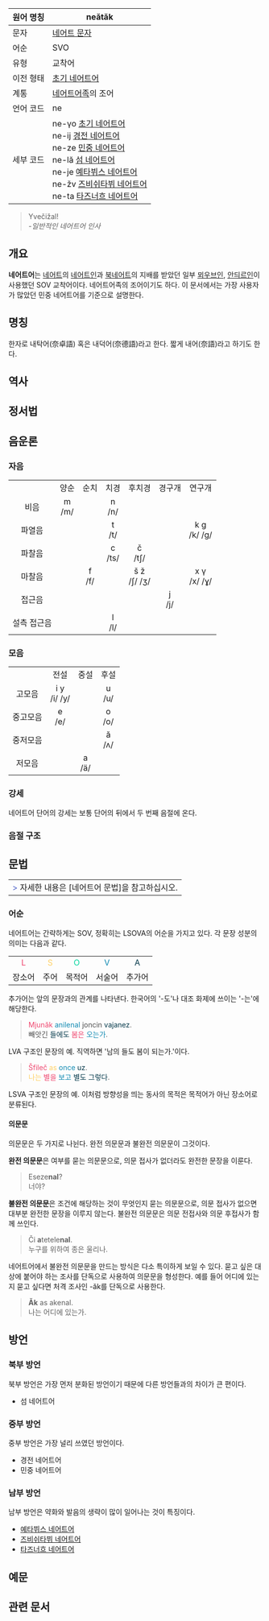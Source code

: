 | 원어 명칭 | neătăk |
| --- | --- |
| 문자 | [네어트 문자](네어트%20문자) |
| 어순 | SVO |
| 유형 | 교착어 |
| 이전 형태 | [초기 네어트어](초기%20네어트어) |
| 계통 | [네어트어족](네어트어족)의 조어 |
| 언어 코드 | ne |
| 세부 코드 | ne-γo [초기 네어트어](초기%20네어트어) <br> ne-ij [경전 네어트어](경전%20네어트어) <br> ne-ze [민중 네어트어](민중%20네어트어) <br> ne-lă [섬 네어트어](섬%20네어트어) <br> ne-je [예타뷔스 네어트어](예타뷔스%20네어트어) <br> ne-žv [즈비쉬타뷔 네어트어](즈비쉬타뷔%20네어트어) <br> ne-ta [타즈너흐 네어트어](타즈너흐%20네어트어) |

> Yvečižal!  
*-일반적인 네어트어 인사*

## 개요
**네어트어**는 [네어트](네어트)의 [네어트인](네어트인)과 [북네어트](북네어트)의 지배를 받았던 일부 [뫼우브인](뫼우브인), [안듸르인](안듸르인)이 사용했던 SOV 교착어이다. 네어트어족의 조어이기도 하다. 이 문서에서는 가장 사용자가 많았던 민중 네어트어를 기준으로 설명한다.
## 명칭
한자로 내탁어(奈卓語) 혹은 내덕어(奈德語)라고 한다. 짧게 내어(奈語)라고 하기도 한다.
## 역사
## 정서법
## 음운론
### 자음
<div class="scrollable">
<table style="text-align:center;">
<tr>
<td></td><td>양순</td><td>순치</td><td>치경</td><td>후치경</td><td>경구개</td><td>연구개</td>
</tr>
<tr>
<td>비음</td><td>m<br>/m/</td><td></td><td>n<br>/n/</td><td></td><td></td><td></td>
</tr>
<tr>
<td>파열음</td><td></td><td></td><td>t<br>/t/</td><td></td><td></td><td>k g<br>/k/ /g/</td>
</tr>
<tr>
<td>파찰음</td><td></td><td></td><td>c<br>/ts/</td><td>č<br>/tʃ/</td><td></td><td></td>
</tr>
<tr>
<td>마찰음</td><td></td><td>f<br>/f/</td><td></td><td>š ž<br>/ʃ/ /ʒ/</td><td></td><td>x γ<br>/x/ /ɣ/</td>
</tr>
<tr>
<td>접근음</td><td></td><td></td><td></td><td></td><td>j<br>/j/</td><td></td>
</tr>
<tr>
<td>설측 접근음</td><td></td><td></td><td>l<br>/l/</td><td></td><td></td><td></td>
</tr>
</table>
</div>

### 모음
<table style="text-align:center;">
<tr>
<td></td><td>전설</td><td>중설</td><td>후설</td>
</tr>
<tr>
<td>고모음</td><td>i y<br>/i/ /y/</td><td></td><td>u<br>/u/</td>
</tr>
<tr>
<td>중고모음</td><td>e<br>/e/</td><td></td><td>o<br>/o/</td>
</tr>
<tr>
<td>중저모음</td><td></td><td></td><td>ă<br>/ʌ/</td>
</tr>
<tr>
<td>저모음</td><td><br></td><td>a<br>/ä/</td><td></td>
</tr>
</table>

### 강세
네어트어 단어의 강세는 보통 단어의 뒤에서 두 번째 음절에 온다.
### 음절 구조
## 문법
<table><tr><td>
<span style="color:#5064C8;">&gt;</span> 자세한 내용은 [네어트어 문법]을 참고하십시오.
</td></tr></table>

### 어순
네어트어는 간략하게는 SOV, 정확히는 LSOVA의 어순을 가지고 있다. 각 문장 성분의 의미는 다음과 같다.
<table style="text-align:center;">
<tr>
<td style="color:#EF476F;">L</td><td style="color:#FFD166;">S</td><td style="color:#06D6A0;">O</td><td style="color:#118AB2;">V</td><td style="color:#073B4C;">A</td>
</tr>
<tr>
<td>장소어</td><td>주어</td><td>목적어</td><td>서술어</td><td>추가어</td>
</tr>
</table>

추가어는 앞의 문장과의 관계를 나타낸다. 한국어의 '-도'나 대조 화제에 쓰이는 '-는'에 해당한다.
> <span style="color:#EF476F;">Mjunăk</span> <span style="color:#118AB2;">anilenal</span> <span style="color:#505050;">joncin</span> <span style="color:#073B4C;">vajanez</span>.<br>
<span style="color:#505050;">빼앗긴</span> <span style="color:#073B4C;">들에도</span> <span style="color:#EF476F;">봄은</span> <span style="color:#118AB2;">오는가</span>.

LVA 구조인 문장의 예. 직역하면 '남의 들도 봄이 되는가.'이다.
> <span style="color:#EF476F;">Šfileč</span> <span style="color:#FFD166;">as</span> <span style="color:#118AB2;">once</span> <span style="color:#073B4C;">uz</span>.<br>
<span style="color:#FFD166;">나는</span> <span style="color:#EF476F;">별을</span> <span style="color:#118AB2;">보고</span> <span style="color:#073B4C;">별도 그렇다</span>.

LSVA 구조인 문장의 예. 이처럼 방향성을 띄는 동사의 목적은 목적어가 아닌 장소어로 분류된다.
#### 의문문
의문문은 두 가지로 나뉜다. 완전 의문문과 불완전 의문문이 그것이다.

**완전 의문문**은 여부를 묻는 의문문으로, 의문 접사가 없더라도 완전한 문장을 이룬다.
> Eseze**nal**?  
너야?

**불완전 의문문**은 조건에 해당하는 것이 무엇인지 묻는 의문문으로, 의문 접사가 없으면 대부분 완전한 문장을 이루지 않는다. 불완전 의문문은 의문 전접사와 의문 후접사가 함께 쓰인다.
> Či **a**tetele**nal**.  
누구를 위하여 종은 울리나.

네어트어에서 불완전 의문문을 만드는 방식은 다소 특이하게 보일 수 있다. 묻고 싶은 대상에 붙어야 하는 조사를 단독으로 사용하여 의문문을 형성한다. 예를 들어 어디에 있는지 묻고 싶다면 처격 조사인 -ăk를 단독으로 사용한다.
> **Ăk** as akenal.  
나는 어디에 있는가.

## 방언
### 북부 방언
북부 방언은 가장 먼저 분화된 방언이기 때문에 다른 방언들과의 차이가 큰 편이다.
* 섬 네어트어

### 중부 방언
중부 방언은 가장 널리 쓰였던 방언이다.
* 경전 네어트어
* 민중 네어트어

### 남부 방언
남부 방언은 약화와 발음의 생략이 많이 일어나는 것이 특징이다.
* [예타뷔스 네어트어](예타뷔스%20네어트어)
* [즈비쉬타뷔 네어트어](즈비쉬타뷔%20네어트어)
* [타즈너흐 네어트어](타즈너흐%20네어트어)

## 예문
## 관련 문서
